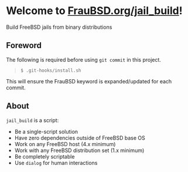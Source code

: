 [//]: # ($FrauBSD: jail_build/README.md 2019-01-24 12:05:27 -0800 freebsdfrau $)

# Welcome to [FrauBSD.org/jail\_build](https://fraubsd.org/jail_build)!

Build FreeBSD jails from binary distributions

## Foreword

The following is required before using `git commit` in this project.

> `$ .git-hooks/install.sh`

This will ensure the FrauBSD keyword is expanded/updated for each commit.

## About

`jail_build` is a script:

+ Be a single-script solution
+ Have zero dependencies outside of FreeBSD base OS
+ Work on any FreeBSD host (4.x minimum)
+ Work with any FreeBSD distribution set (1.x minimum)
+ Be completely scriptable
+ Use `dialog` for human interactions
